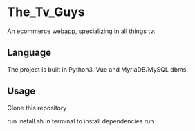 # The_Tv_Guys
An ecommerce webapp, specializing in all things tv.

## Language

The project is built in Python3, Vue  and MyriaDB/MySQL dbms.

## Usage

Clone this repository

run install.sh in terminal to install dependencies
run 
